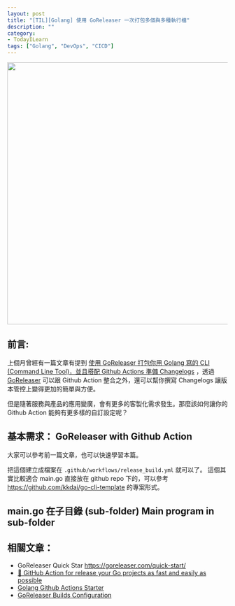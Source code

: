 ```yaml
---
layout: post
title: "[TIL][Golang] 使用 GoReleaser 一次打包多個與多種執行檔"
description: ""
category: 
- TodayILearn
tags: ["Golang", "DevOps", "CICD"]
---
```




<img src="https://goreleaser.com/static/logo.png" width="600px">

## 前言:

上個月曾經有一篇文章有提到 [使用 GoReleaser 打包你用 Golang 寫的 CLI (Command Line Tool)，並且搭配 Github Actions 準備 Changelogs](http://www.evanlin.com/til-go-goreleaser/) ，透過 [GoReleaser](https://goreleaser.com/) 可以跟 Github Action 整合之外，還可以幫你撰寫 Changelogs 讓版本管控上變得更加的簡單與方便。

但是隨著服務與產品的應用變廣，會有更多的客製化需求發生。那麼該如何讓你的 Github Action 能夠有更多樣的自訂設定呢？



## 基本需求： GoReleaser with Github Action

大家可以參考前一篇文章，也可以快速學習本篇。

<script src="https://gist.github.com/kkdai/d32ea8f7f99a7097e429b194d2c58c56.js"></script>

把這個建立成檔案在 `.github/workflows/release_build.yml` 就可以了。  這個其實比較適合 main.go 直接放在 github repo 下的，可以參考  <https://github.com/kkdai/go-cli-template> 的專案形式。



## main.go 在子目錄 (sub-folder) Main program in sub-folder








## 相關文章：

- GoReleaser Quick Star https://goreleaser.com/quick-start/
- [🚀 GitHub Action for release your Go projects as fast and easily as possible](https://dev.to/koddr/github-action-for-release-your-go-projects-as-fast-and-easily-as-possible-20a2)
- [Golang Github Actions Starter](https://github.com/actions/starter-workflows/blob/c59b62dee0eae1f9f368b7011cf05c2fc42cf084/ci/go.yml)
- [GoReleaser Builds Configuration](https://goreleaser.com/customization/build/)

